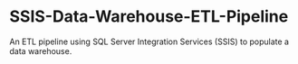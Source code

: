 # SSIS-Data-Warehouse-ETL-Pipeline
An ETL pipeline using SQL Server Integration Services (SSIS) to populate a data warehouse.
